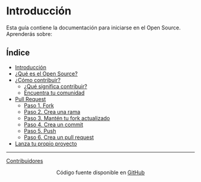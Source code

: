 # Introducción

Esta guía contiene la documentación para iniciarse en el Open Source. Aprenderás sobre:

## Índice

- [Introducción](/1-introduccion/introduccion.md)
- [¿Qué es el Open Source?](/2-que-es-el-open-source/que-es-el-open-source.md)
- [¿Cómo contribuir?](/3-como-contribuir/como-contribuir.md)
  - [¿Qué significa contribuir?](/3-como-contribuir/que-significa-contribuir.md)
  - [Encuentra tu comunidad](/3-como-contribuir/encuentra-tu-comunidad.md)
- [Pull Request](/4-pull-request/pull-request.md)
  - [Paso 1. Fork](/4-pull-request/paso-1-fork.md)
  - [Paso 2. Crea una rama](/4-pull-request/paso-2-crea-una-rama.md)
  - [Paso 3. Mantén tu fork actualizado](/4-pull-request/paso-3-manten-tu-fork-actualizado.md)
  - [Paso 4. Crea un commit](/4-pull-request/paso-4-crea-un-commit.md)
  - [Paso 5. Push](/4-pull-request/paso-5-push.md)
  - [Paso 6. Crea un pull request](/4-pull-request/paso-6-crea-un-pull-request.md)
- [Lanza tu propio proyecto](/5-lanza-tu-propio-proyecto/lanza-tu-propio-proyecto.md)

-----------

[Contribuidores](/contribuidores/contribuidores.md)



<div align="center" place-items="center">
  Código fuente disponible en
  <a href="https://github.com/GDGJaen/charlas"> 
    GitHub
  </a>
</div>
